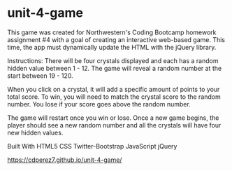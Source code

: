 # unit-4-game

This game was created for Northwestern's Coding Bootcamp homework assignment #4 with a goal of creating an interactive web-based game. This time, the app must dynamically update the HTML with the jQuery library.

Instructions: There will be four crystals displayed and each has a random hidden value between 1 - 12. The game will reveal a random number at the start between 19 - 120.

When you click on a crystal, it will add a specific amount of points to your total score. To win, you will need to match the crystal score to the random number. You lose if your score goes above the random number.

The game will restart once you win or lose. Once a new game begins, the player should see a new random number and all the crystals will have four new hidden values.

Built With
HTML5 CSS Twitter-Bootstrap JavaScript jQuery 

https://cdperez7.github.io/unit-4-game/